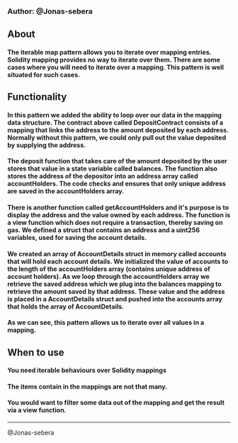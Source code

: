 ### Author: @Jonas-sebera

## About
#### The iterable map pattern allows you to iterate over mapping entries. Solidity mapping provides no way to iterate over them. There are some cases where you will need to iterate over a mapping. This pattern is well situated for such cases.

## Functionality
#### In this pattern we added the ability to loop over our data in the mapping data structure. The contract above called DepositContract consists of a mapping that links the address to the amount deposited by each address. Normally without this pattern, we could only pull out the value deposited by supplying the address.

#### The deposit function that takes care of the amount deposited by the user stores that value in a state variable called balances. The function also stores the address of the depositor into an address array called accountHolders. The code checks and ensures that only unique address are saved in the accountHolders array.

#### There is another function called getAccountHolders and it's purpose is to display the address and the value owned by each address. The function is a view function which does not require a transaction, thereby saving on gas. We defined a struct that contains an address and a uint256 variables, used for saving the account details.

#### We created an array of AccountDetails struct in memory called accounts that will hold each account details. We initialized the value of accounts to the length of the accountHolders array (contains unique address of account holders). As we loop through the accountHolders array we retrieve the saved address which we plug into the balances mapping to retrieve the amount saved by that address. These value and the address is placed in a AccountDetails struct and pushed into the accounts array that holds the array of AccountDetails.

#### As we can see, this pattern allows us to iterate over all values in a mapping.

## When to use

#### You need iterable behaviours over Solidity mappings

#### The items contain in the mappings are not that many.

#### You would want to filter some data out of the mapping and get the result via a view function.


<hr>

@Jonas-sebera